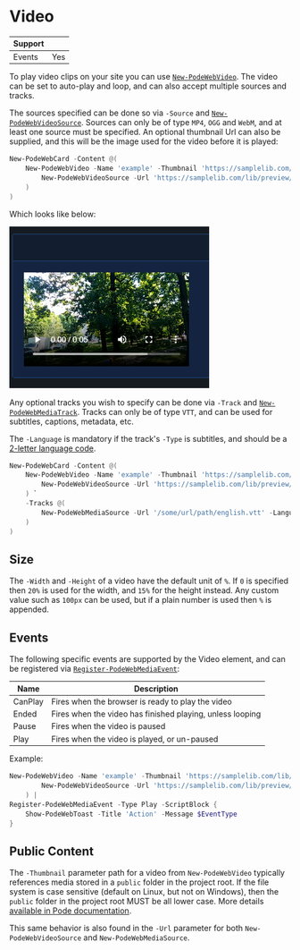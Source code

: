 # Video

| Support | |
| ------- |-|
| Events | Yes |

To play video clips on your site you can use [`New-PodeWebVideo`](../../../Functions/Elements/New-PodeWebVideo). The video can be set to auto-play and loop, and can also accept multiple sources and tracks.

The sources specified can be done so via `-Source` and [`New-PodeWebVideoSource`](../../../Functions/Elements/New-PodeWebVideoSource). Sources can only be of type `MP4`, `OGG` and `WebM`, and at least one source must be specified. An optional thumbnail Url can also be supplied, and this will be the image used for the video before it is played:

```powershell
New-PodeWebCard -Content @(
    New-PodeWebVideo -Name 'example' -Thumbnail 'https://samplelib.com/lib/preview/mp4/sample-5s.jpg' -Source @(
        New-PodeWebVideoSource -Url 'https://samplelib.com/lib/preview/mp4/sample-5s.mp4'
    )
)
```

Which looks like below:

![video](../../../images/video.png)

Any optional tracks you wish to specify can be done via `-Track` and [`New-PodeWebMediaTrack`](../../../Functions/Elements/New-PodeWebMediaTrack). Tracks can only be of type `VTT`, and can be used for subtitles, captions, metadata, etc.

The `-Language` is mandatory if the track's `-Type` is subtitles, and should be a [2-letter language code](https://www.w3schools.com/tags/ref_language_codes.asp).

```powershell
New-PodeWebCard -Content @(
    New-PodeWebVideo -Name 'example' -Thumbnail 'https://samplelib.com/lib/preview/mp4/sample-5s.jpg' -Source @(
        New-PodeWebVideoSource -Url 'https://samplelib.com/lib/preview/mp4/sample-5s.mp4'
    ) `
    -Tracks @(
        New-PodeWebMediaSource -Url '/some/url/path/english.vtt' -Language 'en' -Title 'English' -Type 'subtitles' -Default
    )
)
```

## Size

The `-Width` and `-Height` of a video have the default unit of `%`. If `0` is specified then `20%` is used for the width, and `15%` for the height instead. Any custom value such as `100px` can be used, but if a plain number is used then `%` is appended.

## Events

The following specific events are supported by the Video element, and can be registered via [`Register-PodeWebMediaEvent`](../../../Functions/Events/Register-PodeWebMediaEvent):

| Name | Description |
| ---- | ----------- |
| CanPlay | Fires when the browser is ready to play the video |
| Ended | Fires when the video has finished playing, unless looping |
| Pause | Fires when the video is paused |
| Play | Fires when the video is played, or un-paused |

Example:

```powershell
New-PodeWebVideo -Name 'example' -Thumbnail 'https://samplelib.com/lib/preview/mp4/sample-5s.jpg' -Source @(
        New-PodeWebVideoSource -Url 'https://samplelib.com/lib/preview/mp4/sample-5s.mp4'
    ) |
Register-PodeWebMediaEvent -Type Play -ScriptBlock {
    Show-PodeWebToast -Title 'Action' -Message $EventType
}
```

## Public Content

The `-Thumbnail` parameter path for a video from `New-PodeWebVideo` typically references media stored in a `public` folder in the project root. If the file system is case sensitive (default on Linux, but not on Windows), then the `public` folder in the project root MUST be all lower case. More details [available in Pode documentation](https://badgerati.github.io/Pode/Tutorials/Routes/Utilities/StaticContent/#public-directory).

This same behavior is also found in the `-Url` parameter for both `New-PodeWebVideoSource` and `New-PodeWebMediaSource`.
